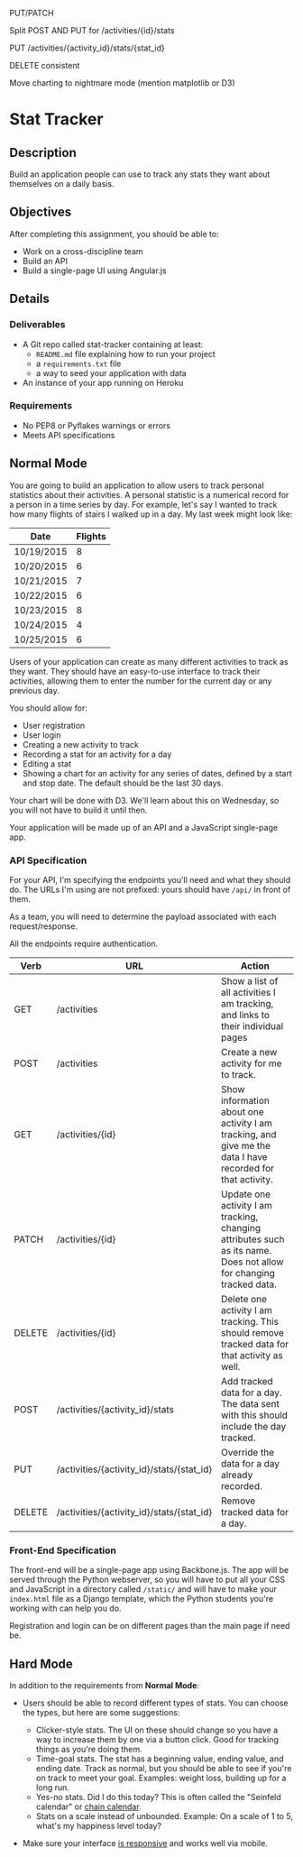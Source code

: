 PUT/PATCH

Split POST AND PUT for /activities/{id}/stats


PUT /activities/{activity_id}/stats/{stat_id}

DELETE consistent


Move charting to nightmare mode (mention matplotlib or D3)





# Stat Tracker

## Description

Build an application people can use to track any stats they want about themselves on a daily basis.

## Objectives

After completing this assignment, you should be able to:

* Work on a cross-discipline team
* Build an API
* Build a single-page UI using Angular.js

## Details

### Deliverables

* A Git repo called stat-tracker containing at least:
  * `README.md` file explaining how to run your project
  * a `requirements.txt` file
  * a way to seed your application with data
* An instance of your app running on Heroku

### Requirements  

* No PEP8 or Pyflakes warnings or errors
* Meets API specifications

## Normal Mode

You are going to build an application to allow users to track personal statistics about their activities. A personal statistic is a numerical record for a person in a time series by day. For example, let's say I wanted to track how many flights of stairs I walked up in a day. My last week might look like:

Date       | Flights
---------- | -------
10/19/2015 | 8
10/20/2015 | 6
10/21/2015 | 7
10/22/2015 | 6
10/23/2015 | 8
10/24/2015 | 4
10/25/2015 | 6

Users of your application can create as many different activities to track as they want. They should have an easy-to-use interface to track their activities, allowing them to enter the number for the current day or any previous day.

You should allow for:

* User registration
* User login
* Creating a new activity to track
* Recording a stat for an activity for a day
* Editing a stat
* Showing a chart for an activity for any series of dates, defined by a start and stop date. The default should be the last 30 days.

Your chart will be done with D3. We'll learn about this on Wednesday, so you will not have to build it until then.

Your application will be made up of an API and a JavaScript single-page app.

### API Specification

For your API, I'm specifying the endpoints you'll need and what they should do. The URLs I'm using are not prefixed: yours should have `/api/` in front of them.

As a team, you will need to determine the payload associated with each request/response.

All the endpoints require authentication.

Verb   | URL                                       | Action
------ | ---                                       | -------
GET    | /activities                               | Show a list of all activities I am tracking, and links to their individual pages
POST   | /activities                               | Create a new activity for me to track.
GET    | /activities/{id}                          | Show information about one activity I am tracking, and give me the data I have recorded for that activity.
PATCH  | /activities/{id}                          | Update one activity I am tracking, changing attributes such as its name. Does not allow for changing tracked data.
DELETE | /activities/{id}                          | Delete one activity I am tracking. This should remove tracked data for that activity as well.
POST   | /activities/{activity_id}/stats           | Add tracked data for a day. The data sent with this should include the day tracked.
PUT    | /activities/{activity_id}/stats/{stat_id} | Override the data for a day already recorded.
DELETE | /activities/{activity_id}/stats/{stat_id} | Remove tracked data for a day.

### Front-End Specification

The front-end will be a single-page app using Backbone.js. The app will be served through the Python webserver, so you will have to put all your CSS and JavaScript in a directory called `/static/` and will have to make your `index.html` file as a Django template, which the Python students you're working with can help you do.

Registration and login can be on different pages than the main page if need be.

## Hard Mode

In addition to the requirements from **Normal Mode**:

* Users should be able to record different types of stats. You can choose the types, but here are some suggestions:
  * Clicker-style stats. The UI on these should change so you have a way to increase them by one via a button click. Good for tracking things as you're doing them.
  * Time-goal stats. The stat has a beginning value, ending value, and ending date. Track as normal, but you should be able to see if you're on track to meet your goal. Examples: weight loss, building up for a long run.
  * Yes-no stats. Did I do this today? This is often called the "Seinfeld calendar" or [chain calendar](http://chaincalendar.com/about).
  * Stats on a scale instead of unbounded. Example: On a scale of 1 to 5, what's my happiness level today?

* Make sure your interface [is responsive](https://developers.google.com/web/fundamentals/layouts/rwd-fundamentals/) and works well via mobile.
